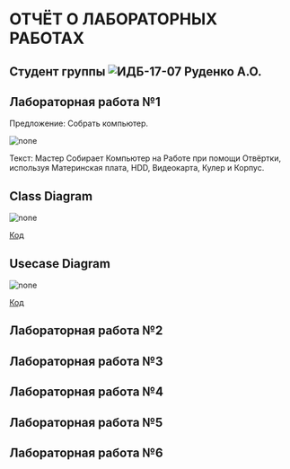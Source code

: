 # ОТЧЁТ О ЛАБОРАТОРНЫХ РАБОТАХ

## Студент группы ![ИДБ-17-07](https://github.com/stankin/design-part-1/wiki/list-idb-17-07) Руденко А.О.

## Лабораторная работа №1

Предложение: Собрать компьютер.

![none](https://github.com/Ant0nRudenk0/rudenko.github.io/blob/master/labs_1/6%20%D0%BE%D1%82%D0%B2%D0%B5%D1%82%D0%BE%D0%B2.jpg)

Текст: Мастер Собирает Компьютер на Работе при помощи Отвёртки, используя Материнская плата, HDD, Видеокарта, Кулер и Корпус.

## Class Diagram

![none](https://github.com/Ant0nRudenk0/rudenko.github.io/blob/master/labs_1/Class%20Diagram.jpg)

[Код](https://github.com/Ant0nRudenk0/rudenko.github.io/blob/master/labs_1/uml-1.txt)

## Usecase Diagram

![none](https://github.com/Ant0nRudenk0/rudenko.github.io/blob/master/labs_1/Usecase%20Diagram.jpg)

[Код](https://github.com/Ant0nRudenk0/rudenko.github.io/blob/master/labs_1/uml-2.txt)

## Лабораторная работа №2

## Лабораторная работа №3

## Лабораторная работа №4

## Лабораторная работа №5

## Лабораторная работа №6
